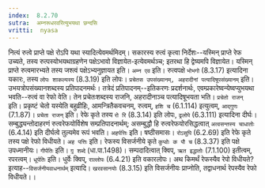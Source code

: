 ```yaml
---
index:  8.2.70
sutra:  अम्नरूधरवरित्युभयथा छन्दसि
vritti:  nyasa
---
```


नित्यं रुत्वे प्राप्ते पक्षे रोऽपि यथा स्यादित्येवमर्थमिदम्। सकारस्य रुत्वं कृत्वा निर्देशः--यस्मिन् प्राप्ते रेफ उच्यते, तस्य रुत्पस्योभयथाग्रहणेन पक्षेऽभावो विज्ञायेत-इत्येवमर्थञ्च; इतरथा हि द्वेष्यमपि विज्ञायेत। यस्मिन् प्राप्ते रुत्वमारभ्यते तस्य जश्त्वं पक्षेऽभ्यनुज्ञायत इति। `अम्न एव` इति। रुत्वपक्षे `भोभगो` (8.3.17) इत्यादिना यकारः, तस्य `लोपः शाकल्यस्य` (8.3.19) इति लोपः।
`प्रचेतस उपसंख्यानम्, अहरादीनां पत्यादिषूपसंख्यानम्` इति। उभयत्रोपसंख्यानशब्दस्य प्रतिपादनमर्थः। तत्रेदं प्रतिपादनम्--इतिकरणः प्रदर्शनार्थः, एवम्प्रकारेष्वन्येष्वप्युभयथा भवति--रुत्वं वा रेफो वेति। तेन प्रचेतःशब्दस्य राजनि, अहरादीनाञ्च पत्यादिषूभयता भति। `प्रचेतो राजन्` इति। प्रकृष्टं चेतो यस्येति बहुव्रीहिः, आमन्त्रितैकवचनम्, रुत्वम्, `हशि च` (6.1.114) इत्युत्वम्, `आद्गुणः` (7.1.87)। `प्रचेता राजन्` इति। रेफे कृते तस्य `रो रि` (8.3.14) इति लोपः, `ढ्रलोपे` (6.3.111) इत्यादिना दीर्घः। सम्बुद्ध्यन्तोदाहरणं रुत्वरेफयोर्विशेष सम्प्रतिपादनार्थम्; असम्बुद्धौ हि रुत्वरेफयोरसिद्धत्वात् `अत्वसन्तस्य चाधातोः` (6.4.14) इति दीर्घत्वे तुल्यमेव रूपं भवति। `अहर्पत्तिः` इति। षष्ठीसमासः। `रोऽसुपि` (6.2.69) इति रेफे कृते तस्य पक्षे रेफो विधीयते। `अह पत्तिः` इति। रेफस्य विसर्जनीये कृते `कुप्वोः क पौ च` (8.3.37) इति पक्षे उपध्मानीयः। `गीर्पतिः` इति। `गृ़ शब्दे` (धा.पा.1498)। सम्पदादित्वात् क्विप्, `ऋत इद्धातोः` (7.1.100) इतीत्वम्, रपरत्वम्। `धूर्पतिः` इति। धुर्वेः क्विप्, `राल्लोपः` (6.4.21) इति वकारलोपः। अथ किमर्थं रेफस्यैव रेपो विधीयते? इत्याह--`विसर्जनीयवाधनार्थम्` इत्यादि। `खरवसानयोः` (8.3.15) इति विसर्जनीयः प्राप्नोति, तद्वाधनार्थ रेपस्यैव रेफो विधीयते।।

